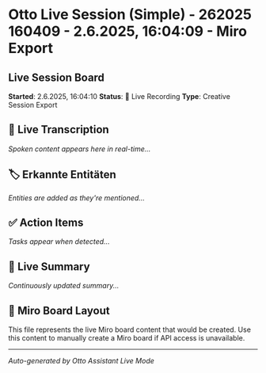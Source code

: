 # Otto Live Session (Simple) - 262025 160409 - 2.6.2025, 16:04:09 - Miro Export

## Live Session Board
**Started**: 2.6.2025, 16:04:10
**Status**: 🔴 Live Recording
**Type**: Creative Session Export

## 🎤 Live Transcription
*Spoken content appears here in real-time...*

## 🏷️ Erkannte Entitäten
*Entities are added as they're mentioned...*

## ✅ Action Items
*Tasks appear when detected...*

## 📝 Live Summary
*Continuously updated summary...*

## 🎨 Miro Board Layout
This file represents the live Miro board content that would be created.
Use this content to manually create a Miro board if API access is unavailable.

---
*Auto-generated by Otto Assistant Live Mode*
